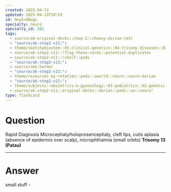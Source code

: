 ```yaml
---
created: 2025-04-13
updated: 2025-04-13T10:53
id: H=wI=ODwgi
specialty: neuro
specialty_id: 281
tags:
  - source/ak-original-decks::step-2::cheesy-dorian-(m3)
  - "source/ak-step1-v11:": 
  - theme/sketchybiochem::05-clinical-genetics::04-trisomy-diseases::02-edwards-&-patau-syndromes
  - source/ak-step2-v11::!flag-these-cards::potential-duplicates
  - source/ak-step2-v11::!shelf::peds
  - "source/ak-step2-v11:": 
  - source/ome-banner
  - "source/ak-step2-v11:": 
  - theme/resources-by-rotation::peds::uworld::neuro::neuro-dorian
  - "source/ak-step2-v11:": 
  - theme/subjects::obstetrics-&-gynecology::03-pediatrics::02-genetic-disorders::patau-syndrome
  - source/ak-step2-v11::original-decks::dorian::peds::uw::neuro"
type: flashcard
---
```


# Question
Rapid Diagnosis   Microcephaly/holoprosencephaly, cleft lips, cutis aplasia (absence of epidermis over scalp), microphthalmia (small orbits)   **Trisomy 13 (Patau)**

---

# Answer
small stuff -